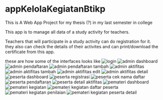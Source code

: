 # appKelolaKegiatanBtikp

This is A Web App Project for my thesis (?) in my last semester in college

This app is to manage all data of a study activity for teachers.

Teachers that will participate in a study activity can do registration for it. they also can check the details of their activites and can print/download the certificate from this app.

these are how some of the interfaces looks like
![login](https://user-images.githubusercontent.com/87486976/183406465-2c5e3a2a-742c-4d3c-bdb5-24ad7bbbfdbb.jpg)
![admin dashboard](https://user-images.githubusercontent.com/87486976/183406477-34c5453f-4c8d-4bd3-b193-d5011adba1a3.jpg)
![admin pendaftaran](https://user-images.githubusercontent.com/87486976/183406547-f874c815-fc26-4d9e-94be-75a50f823329.jpg)
![admin pendaftaran tambah](https://user-images.githubusercontent.com/87486976/183406562-4fd3c53c-c0cf-49b9-b18c-432b26583d6e.jpg)
![admin aktifitas](https://user-images.githubusercontent.com/87486976/183406704-2e64d1af-7463-4415-ab88-de92630e8dc4.jpg)
![admin aktifitas tambah](https://user-images.githubusercontent.com/87486976/183406716-6de25914-7ec4-48e8-9c1a-07bb670fa276.jpg)
![admin aktifitas edit](https://user-images.githubusercontent.com/87486976/183406734-5db3a026-9646-4d11-bffe-3c3177879429.jpg)
![admin aktifitas detail](https://user-images.githubusercontent.com/87486976/183406743-ca45a285-7390-4fc3-a515-d99a4f6bec69.jpg)
![peserta dashboard](https://user-images.githubusercontent.com/87486976/183406771-b5ce6258-536c-4126-8aa1-b04ab2dafed4.jpg)
![peserta registrasi](https://user-images.githubusercontent.com/87486976/183406796-acf01c3b-bd3d-4bff-9aea-66c5a227cf07.jpg)
![peserta cek nama daftar](https://user-images.githubusercontent.com/87486976/183406808-27faa657-3785-4a54-9b0b-7ea3581d6837.jpg)
![peserta pendaftaran](https://user-images.githubusercontent.com/87486976/183406841-ddf7ad26-200d-417c-b70a-e12dfe2ff5c4.jpg)
![peserta detail aktifitas](https://user-images.githubusercontent.com/87486976/183406853-2de49c1f-369b-44c8-b8be-8d1d695fe1dc.jpg)
![pemateri dashboard](https://user-images.githubusercontent.com/87486976/183406867-486fce12-d376-4159-9fbb-9d33576f73ef.jpg)
![pemateri kegiatan](https://user-images.githubusercontent.com/87486976/183406939-ce1c247f-43ad-4352-b186-3761f840d804.jpg)
![pemateri kegiatan daftar peserta](https://user-images.githubusercontent.com/87486976/183406955-9e0d641a-f021-497b-a592-f390bc9503da.jpg)
![pemateri kegiatan penilaian](https://user-images.githubusercontent.com/87486976/183406972-6a453382-40e0-4272-8cac-255780f017e5.jpg)
![pemateri kegiatan peserta detail](https://user-images.githubusercontent.com/87486976/183406983-1667b690-9076-4b4f-bfba-58c0153f58dd.jpg)
